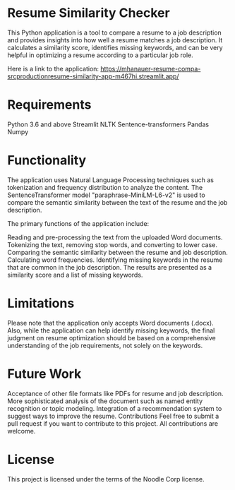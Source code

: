 # Resume Similarity Checker
This Python application is a tool to compare a resume to a job description and provides insights into how well a resume matches a job description. It calculates a similarity score, identifies missing keywords, and can be very helpful in optimizing a resume according to a particular job role.

Here is a link to the application: https://mhanauer-resume-compa-srcproductionresume-similarity-app-m467hi.streamlit.app/

# Requirements
Python 3.6 and above
Streamlit
NLTK
Sentence-transformers
Pandas
Numpy

# Functionality
The application uses Natural Language Processing techniques such as tokenization and frequency distribution to analyze the content. The SentenceTransformer model "paraphrase-MiniLM-L6-v2" is used to compare the semantic similarity between the text of the resume and the job description.

The primary functions of the application include:

Reading and pre-processing the text from the uploaded Word documents.
Tokenizing the text, removing stop words, and converting to lower case.
Comparing the semantic similarity between the resume and job description.
Calculating word frequencies.
Identifying missing keywords in the resume that are common in the job description.
The results are presented as a similarity score and a list of missing keywords.

# Limitations
Please note that the application only accepts Word documents (.docx). Also, while the application can help identify missing keywords, the final judgment on resume optimization should be based on a comprehensive understanding of the job requirements, not solely on the keywords.

# Future Work
Acceptance of other file formats like PDFs for resume and job description.
More sophisticated analysis of the document such as named entity recognition or topic modeling.
Integration of a recommendation system to suggest ways to improve the resume.
Contributions
Feel free to submit a pull request if you want to contribute to this project. All contributions are welcome.

# License
This project is licensed under the terms of the Noodle Corp license.
